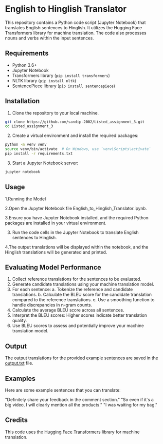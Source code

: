 # English to Hinglish Translator

This repository contains a Python code script (Jupyter Notebook) that translates English sentences to Hinglish. It utilizes the Hugging Face Transformers library for machine translation. The code also processes nouns and verbs within the input sentences.

## Requirements

- Python 3.6+
- Jupyter Notebook
- Transformers library (`pip install transformers`)
- NLTK library (`pip install nltk`)
- SentencePiece library (`pip install sentencepiece`)

## Installation

1. Clone the repository to your local machine.

```bash
git clone https://github.com/sandip-2002/Listed_assignment_3.git
cd Listed_assignment_3
```

2. Create a virtual environment and install the required packages:
```bash
python -m venv venv
source venv/bin/activate  # On Windows, use `venv\Scripts\activate`
pip install -r requirements.txt
```
3. Start a Jupyter Notebook server:
```bash
jupyter notebook
```
## Usage
1.Running the Model

2.Open the Jupyter Notebook file English_to_Hinglish_Translator.ipynb.

3.Ensure you have Jupyter Notebook installed, and the required Python packages are installed in your virtual environment.

3. Run the code cells in the Jupyter Notebook to translate English sentences to Hinglish.

4.The output translations will be displayed within the notebook, and the Hinglish translations will be generated and printed.

## Evaluating Model Performance
1. Collect reference translations for the sentences to be evaluated.
2. Generate candidate translations using your machine translation model.
3. For each sentence:
   a. Tokenize the reference and candidate translations.
   b. Calculate the BLEU score for the candidate translation compared to the reference translations.
   c. Use a smoothing function to handle discrepancies in n-gram counts.
4. Calculate the average BLEU score across all sentences.
5. Interpret the BLEU scores: Higher scores indicate better translation quality.
6. Use BLEU scores to assess and potentially improve your machine translation model.


## Output
The output translations for the provided example sentences are saved in the [output.txt](https://github.com/sandip-2002/Listed_assignment_3/blob/master/Output.txt) file.

## Examples
Here are some example sentences that you can translate:

"Definitely share your feedback in the comment section."
"So even if it's a big video, I will clearly mention all the products."
"I was waiting for my bag."

## Credits
This code uses the [Hugging Face Transformers](https://huggingface.co/docs/transformers/tasks/translation) library for machine translation.
